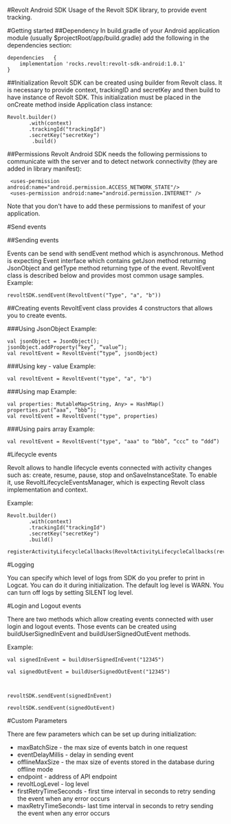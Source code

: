 #Revolt Android SDK
Usage of the Revolt SDK library, to provide event tracking.

#Getting started
##Dependency
In build.gradle of your Android application module (usually $projectRoot/app/build.gradle) add the following in the dependencies section:
```
dependencies   {
    implementation 'rocks.revolt:revolt-sdk-android:1.0.1'
}
```

##Initialization
Revolt SDK can be created using builder from Revolt class. It is necessary to provide context, trackingID and secretKey and then build to have instance of Revolt SDK. This initialization must be placed in the onCreate method inside Application class instance:

```
Revolt.builder()
       .with(context)
       .trackingId("trackingId")
       .secretKey("secretKey")
        .build()
```
        
##Permissions
Revolt Android SDK needs the following permissions to communicate with the server and to detect network connectivity (they are added in library manifest):

```
 <uses-permission android:name="android.permission.ACCESS_NETWORK_STATE"/>
 <uses-permission android:name="android.permission.INTERNET" />
```

Note that you don't have to add these permissions to manifest of your application.

#Send events

##Sending events

Events can be send with sendEvent method which is asynchronous. Method is expecting Event interface which contains getJson method returning JsonObject and getType method returning type of the event.
RevoltEvent class is described below and provides most common usage samples. 
Example:

```
revoltSDK.sendEvent(RevoltEvent("Type", "a", "b"))
```

##Creating events
RevoltEvent class provides 4 constructors that allows you to create events.

###Using JsonObject
Example:
```
val jsonObject = JsonObject();
jsonObject.addProperty(“key”, “value”);
val revoltEvent = RevoltEvent(“type”, jsonObject)
```
###Using key - value
Example:
```
val revoltEvent = RevoltEvent("type", "a", "b")
```
###Using map
Example:
```
val properties: MutableMap<String, Any> = HashMap()
properties.put(“aaa”, “bbb”);
val revoltEvent = RevoltEvent("type", properties)
```
###Using pairs array
Example:
```
val revoltEvent = RevoltEvent("type", "aaa" to “bbb”, “ccc” to “ddd”)
```

#Lifecycle events

Revolt allows to handle lifecycle events connected with activity changes such as: create, resume, pause, stop and onSaveInstanceState. To enable it, use RevoltLifecycleEventsManager, which is expecting Revolt class implementation and context.

Example:
```
Revolt.builder()
       .with(context)
       .trackingId("trackingId")
       .secretKey("secretKey")
       .build()
       
registerActivityLifecycleCallbacks(RevoltActivityLifecycleCallbacks(rev))       
```

#Logging

You can specify which level of logs from SDK do you prefer to print in Logcat. You can do it during initialization. The default log level is WARN. You can turn off logs by setting SILENT log level.

#Login and Logout events

There are two methods which allow creating events connected with user login and logout events. Those events can be created using buildUserSignedInEvent and buildUserSignedOutEvent methods.


Example:
```
val signedInEvent = buildUserSignedInEvent("12345")

val signedOutEvent = buildUserSignedOutEvent("12345")



revoltSDK.sendEvent(signedInEvent)

revoltSDK.sendEvent(signedOutEvent)
```

#Custom Parameters

There are few parameters which can be set up during initialization:

* maxBatchSize - the max size of events batch in one request
* eventDelayMillis - delay in sending event
* offlineMaxSize - the max size of events stored in the database during offline mode
* endpoint - address of API endpoint
* revoltLogLevel - log level
* firstRetryTimeSeconds - first time interval in seconds to retry sending the event when any error occurs
* maxRetryTimeSeconds- last time interval in seconds to retry sending the event when any error occurs



